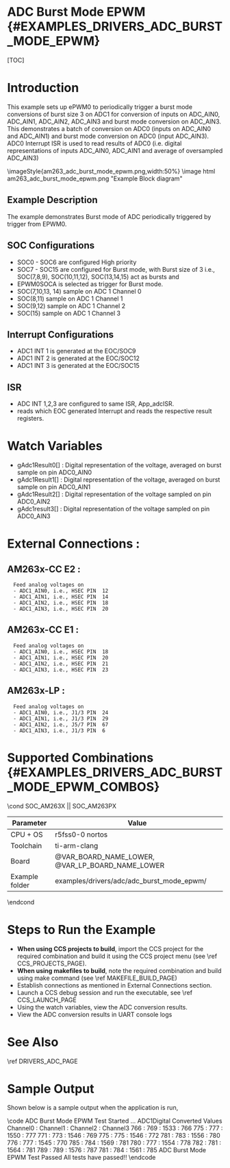 # ADC Burst Mode EPWM {#EXAMPLES_DRIVERS_ADC_BURST_MODE_EPWM}

[TOC]

# Introduction

This example sets up ePWM0 to periodically trigger a burst mode conversions of burst size 3 on ADC1 for conversion of inputs on ADC_AIN0, ADC_AIN1, ADC_AIN2, ADC_AIN3 and burst mode conversion on ADC_AIN3. This demonstrates a batch of conversion on ADC0 (inputs on ADC_AIN0 and ADC_AIN1) and burst mode conversion on ADC0 (input ADC_AIN3). ADC0 Interrupt ISR is used to read results of ADC0 (i.e. digital representations of inputs ADC_AIN0, ADC_AIN1 and average of oversampled ADC_AIN3)

\imageStyle{am263_adc_burst_mode_epwm.png,width:50%}
\image html am263_adc_burst_mode_epwm.png "Example Block diagram"
## Example Description
The example demonstrates Burst mode of ADC periodically triggered by trigger from EPWM0.

## SOC Configurations
 - SOC0 - SOC6 are configured High priority
 - SOC7 - SOC15 are configured for Burst mode, with Burst size of 3 i.e., SOC(7,8,9), SOC(10,11,12), SOC(13,14,15) act as bursts and
 - EPWM0SOCA is selected as trigger for Burst mode.
 - SOC(7,10,13, 14) sample on ADC 1 Channel 0
 - SOC(8,11)        sample on ADC 1 Channel 1
 - SOC(9,12)        sample on ADC 1 Channel 2
 - SOC(15)          sample on ADC 1 Channel 3

## Interrupt Configurations
 - ADC1 INT 1 is generated at the EOC/SOC9
 - ADC1 INT 2 is generated at the EOC/SOC12
 - ADC1 INT 3 is generated at the EOC/SOC15

## ISR
 - ADC INT 1,2,3 are configured to same ISR, App_adcISR.
 - reads which EOC generated Interrupt and reads the respective result registers.

# Watch Variables
 - gAdc1Result0[] : Digital representation of the voltage, averaged on burst sample on pin ADC0_AIN0
 - gAdc1Result1[] : Digital representation of the voltage, averaged on burst sample on pin ADC0_AIN1
 - gAdc1Result2[] : Digital representation of the voltage sampled on pin ADC0_AIN2
 - gAdc1result3[] : Digital representation of the voltage sampled on pin ADC0_AIN3

# External Connections :
## AM263x-CC E2 :
      Feed analog voltages on
      - ADC1_AIN0, i.e., HSEC PIN  12
      - ADC1_AIN1, i.e., HSEC PIN  14
      - ADC1_AIN2, i.e., HSEC PIN  18
      - ADC1_AIN3, i.e., HSEC PIN  20
## AM263x-CC E1 :
      Feed analog voltages on
      - ADC1_AIN0, i.e., HSEC PIN  18
      - ADC1_AIN1, i.e., HSEC PIN  20
      - ADC1_AIN2, i.e., HSEC PIN  21
      - ADC1_AIN3, i.e., HSEC PIN  23
## AM263x-LP :
      Feed analog voltages on
      - ADC1_AIN0, i.e., J1/3 PIN  24
      - ADC1_AIN1, i.e., J1/3 PIN  29
      - ADC1_AIN2, i.e., J5/7 PIN  67
      - ADC1_AIN3, i.e., J1/3 PIN  6


# Supported Combinations {#EXAMPLES_DRIVERS_ADC_BURST_MODE_EPWM_COMBOS}

\cond SOC_AM263X || SOC_AM263PX

 Parameter      | Value
 ---------------|-----------
 CPU + OS       | r5fss0-0 nortos
 Toolchain      | ti-arm-clang
 Board          | @VAR_BOARD_NAME_LOWER, @VAR_LP_BOARD_NAME_LOWER
 Example folder | examples/drivers/adc/adc_burst_mode_epwm/

\endcond

# Steps to Run the Example

- **When using CCS projects to build**, import the CCS project for the required combination
  and build it using the CCS project menu (see \ref CCS_PROJECTS_PAGE).
- **When using makefiles to build**, note the required combination and build using
  make command (see \ref MAKEFILE_BUILD_PAGE)
- Establish connections as mentioned in External Connections section.
- Launch a CCS debug session and run the executable, see \ref CCS_LAUNCH_PAGE
- Using the watch variables, view the ADC conversion results.
- View the ADC conversion results in UART console logs

# See Also

\ref DRIVERS_ADC_PAGE

# Sample Output

Shown below is a sample output when the application is run,

\code
ADC Burst Mode EPWM Test Started ...
ADC1Digital Converted Values
Channel0    :   Channel1    :   Channel2   : Channel3
    766  :   769  :   1533  :   766
    775  :   777  :   1550  :   777
    771  :   773  :   1546  :   769
    775  :   775  :   1546  :   772
    781  :   783  :   1556  :   780
    776  :   777  :   1545  :   770
    785  :   784  :   1569  :   781
    780  :   777  :   1554  :   778
    782  :   781  :   1564  :   781
    789  :   789  :   1576  :   787
    781  :   784  :   1561  :   785
ADC Burst Mode EPWM Test Passed
All tests have passed!!
\endcode
